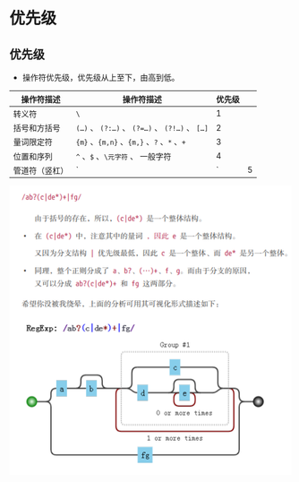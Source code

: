 # 优先级

## 优先级

  - 操作符优先级，优先级从上至下，由高到低。

| 操作符描述   | 操作符描述                                       | 优先级 |   |
| ------- | ------------------------------------------- | --- | - |
| 转义符     | `\`                                         | 1   |   |
| 括号和方括号  | `(…)` 、 `(?:…)` 、 `(?=…)` 、 `(?!…)` 、 `[…]` | 2   |   |
| 量词限定符   | `{m}` 、`{m,n}` 、`{m,}` 、`?` 、`*` 、`+`       | 3   |   |
| 位置和序列   | `^` 、`$` 、`\元字符` 、 一般字符                     | 4   |   |
| 管道符（竖杠） | \`                                          | \`  | 5 |

![](image/优先级.jpg)
